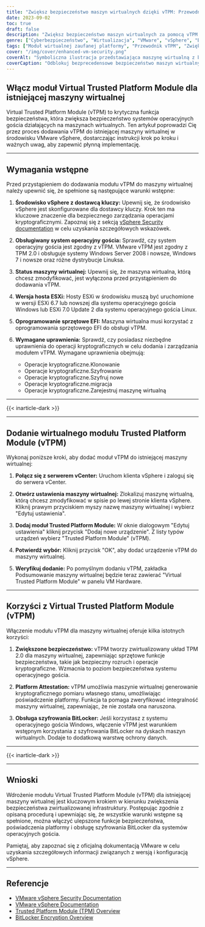 ```yaml
---
title: "Zwiększ bezpieczeństwo maszyn wirtualnych dzięki vTPM: Przewodnik krok po kroku"
date: 2023-09-02
toc: true
draft: false
description: "Zwiększ bezpieczeństwo maszyn wirtualnych za pomocą vTPM dzięki naszemu kompleksowemu przewodnikowi krok po kroku, zapewniającemu poświadczenia platformy i obsługę szyfrowania BitLocker."
genre: ["Cyberbezpieczeństwo", "Wirtualizacja", "VMware", "vSphere", "Bezpieczeństwo", "Moduł zaufanej platformy", "vTPM", "Gość OS", "Szyfrowanie", "Atest platformy"]
tags: ["Moduł wirtualnej zaufanej platformy", "Przewodnik vTPM", "Zwiększone bezpieczeństwo maszyn wirtualnych", "Atest platformy", "Szyfrowanie BitLocker", "VMware vSphere", "Bezpieczeństwo wirtualizacji", "Cyberbezpieczeństwo", "Ochrona systemu operacyjnego gościa", "Sprzęt maszyny wirtualnej", "TPM 2.0", "Bezpieczny rozruch", "Operacje kryptograficzne", "Najlepsze praktyki w zakresie bezpieczeństwa maszyn wirtualnych", "vCenter Server", "ESXi Hosts", "Oprogramowanie sprzętowe EFI", "Kluczowy dostawca", "Dokumentacja VMware", "Windows Server", "Windows 7", "System operacyjny Linux", "Bezpieczna konfiguracja maszyny wirtualnej", "Funkcje zabezpieczeń", "Klient vSphere", "Wirtualny chip", "Ochrona danych", "Wykrywanie sabotażu", "Weryfikacja integralności maszyny wirtualnej", "Bezpieczeństwo VMware"]
cover: "/img/cover/enhanced-vm-security.png"
coverAlt: "Symboliczna ilustracja przedstawiająca maszynę wirtualną z błyszczącą blokadą, reprezentującą zwiększone bezpieczeństwo dzięki vTPM."
coverCaption: "Odblokuj bezprecedensowe bezpieczeństwo maszyn wirtualnych!"
---
```


## Włącz moduł Virtual Trusted Platform Module dla istniejącej maszyny wirtualnej

Virtual Trusted Platform Module (vTPM) to krytyczna funkcja bezpieczeństwa, która zwiększa bezpieczeństwo systemów operacyjnych gościa działających na maszynach wirtualnych. Ten artykuł poprowadzi Cię przez proces dodawania vTPM do istniejącej maszyny wirtualnej w środowisku VMware vSphere, dostarczając instrukcji krok po kroku i ważnych uwag, aby zapewnić płynną implementację.

______

## Wymagania wstępne

Przed przystąpieniem do dodawania modułu vTPM do maszyny wirtualnej należy upewnić się, że spełnione są następujące warunki wstępne:

1. **Środowisko vSphere z dostawcą kluczy:** Upewnij się, że środowisko vSphere jest skonfigurowane dla dostawcy kluczy. Krok ten ma kluczowe znaczenie dla bezpiecznego zarządzania operacjami kryptograficznymi. Zapoznaj się z sekcją [vSphere Security documentation](https://docs.vmware.com/en/VMware-vSphere/7.0/com.vmware.vsphere.security.doc/GUID-52188148-C579-4F6A-8335-CFBCE0DD2167.html) w celu uzyskania szczegółowych wskazówek.

2. **Obsługiwany system operacyjny gościa:** Sprawdź, czy system operacyjny gościa jest zgodny z vTPM. VMware vTPM jest zgodny z TPM 2.0 i obsługuje systemy Windows Server 2008 i nowsze, Windows 7 i nowsze oraz różne dystrybucje Linuksa.

3. **Status maszyny wirtualnej:** Upewnij się, że maszyna wirtualna, którą chcesz zmodyfikować, jest wyłączona przed przystąpieniem do dodawania vTPM.

4. **Wersja hosta ESXi:** Hosty ESXi w środowisku muszą być uruchomione w wersji ESXi 6.7 lub nowszej dla systemu operacyjnego gościa Windows lub ESXi 7.0 Update 2 dla systemu operacyjnego gościa Linux.

5. **Oprogramowanie sprzętowe EFI:** Maszyna wirtualna musi korzystać z oprogramowania sprzętowego EFI do obsługi vTPM.

6. **Wymagane uprawnienia:** Sprawdź, czy posiadasz niezbędne uprawnienia do operacji kryptograficznych w celu dodania i zarządzania modułem vTPM. Wymagane uprawnienia obejmują:
   - Operacje kryptograficzne.Klonowanie
   - Operacje kryptograficzne.Szyfrowanie
   - Operacje kryptograficzne.Szyfruj nowe
   - Operacje kryptograficzne.migracja
   - Operacje kryptograficzne.Zarejestruj maszynę wirtualną

______
{{< inarticle-dark >}}
______

## Dodanie wirtualnego modułu Trusted Platform Module (vTPM)

Wykonaj poniższe kroki, aby dodać moduł vTPM do istniejącej maszyny wirtualnej:

1. **Połącz się z serwerem vCenter:** Uruchom klienta vSphere i zaloguj się do serwera vCenter.

2. **Otwórz ustawienia maszyny wirtualnej:** Zlokalizuj maszynę wirtualną, którą chcesz zmodyfikować w spisie po lewej stronie klienta vSphere. Kliknij prawym przyciskiem myszy nazwę maszyny wirtualnej i wybierz "Edytuj ustawienia".

3. **Dodaj moduł Trusted Platform Module:** W oknie dialogowym "Edytuj ustawienia" kliknij przycisk "Dodaj nowe urządzenie". Z listy typów urządzeń wybierz "Trusted Platform Module" (vTPM).

4. **Potwierdź wybór:** Kliknij przycisk "OK", aby dodać urządzenie vTPM do maszyny wirtualnej.

5. **Weryfikuj dodanie:** Po pomyślnym dodaniu vTPM, zakładka Podsumowanie maszyny wirtualnej będzie teraz zawierać "Virtual Trusted Platform Module" w panelu VM Hardware.

______

## Korzyści z Virtual Trusted Platform Module (vTPM)

Włączenie modułu vTPM dla maszyny wirtualnej oferuje kilka istotnych korzyści:

1. **Zwiększone bezpieczeństwo:** vTPM tworzy zwirtualizowany układ TPM 2.0 dla maszyny wirtualnej, zapewniając sprzętowe funkcje bezpieczeństwa, takie jak bezpieczny rozruch i operacje kryptograficzne. Wzmacnia to poziom bezpieczeństwa systemu operacyjnego gościa.

2. **Platform Attestation:** vTPM umożliwia maszynie wirtualnej generowanie kryptograficznego pomiaru własnego stanu, umożliwiając poświadczenie platformy. Funkcja ta pomaga zweryfikować integralność maszyny wirtualnej, zapewniając, że nie została ona naruszona.

3. **Obsługa szyfrowania BitLocker:** Jeśli korzystasz z systemu operacyjnego gościa Windows, włączenie vTPM jest warunkiem wstępnym korzystania z szyfrowania BitLocker na dyskach maszyn wirtualnych. Dodaje to dodatkową warstwę ochrony danych.

______
{{< inarticle-dark >}}
______

## Wnioski

Wdrożenie modułu Virtual Trusted Platform Module (vTPM) dla istniejącej maszyny wirtualnej jest kluczowym krokiem w kierunku zwiększenia bezpieczeństwa zwirtualizowanej infrastruktury. Postępując zgodnie z opisaną procedurą i upewniając się, że wszystkie warunki wstępne są spełnione, można włączyć ulepszone funkcje bezpieczeństwa, poświadczenia platformy i obsługę szyfrowania BitLocker dla systemów operacyjnych gościa.

Pamiętaj, aby zapoznać się z oficjalną dokumentacją VMware w celu uzyskania szczegółowych informacji związanych z wersją i konfiguracją vSphere.

______

## Referencje

- [VMware vSphere Security Documentation](https://docs.vmware.com/en/VMware-vSphere/7.0/com.vmware.vsphere.security.doc/GUID-52188148-C579-4F6A-8335-CFBCE0DD2167.html)
- [VMware vSphere Documentation](https://docs.vmware.com/en/VMware-vSphere/index.html)
- [Trusted Platform Module (TPM) Overview](https://docs.vmware.com/en/VMware-vSphere/7.0/com.vmware.vsphere.vm_admin.doc/GUID-A43B6914-E5F9-4CB1-9277-448AC9C467FB.html)
- [BitLocker Encryption Overview](https://docs.microsoft.com/en-us/windows/security/information-protection/bitlocker/bitlocker-overview)

